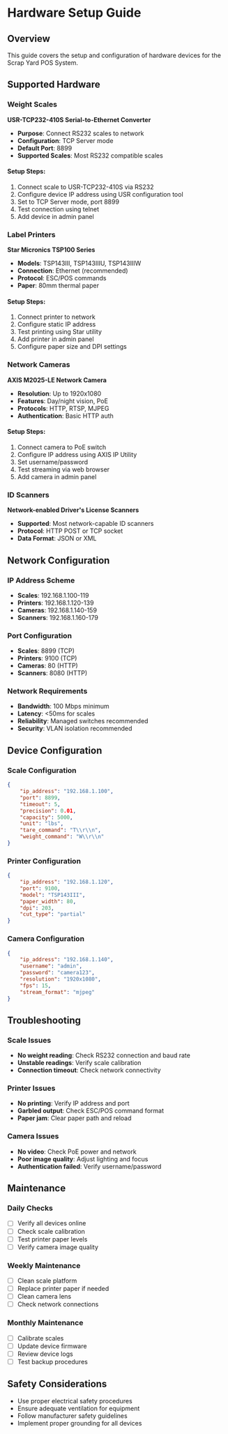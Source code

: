 # Hardware Setup Guide

## Overview
This guide covers the setup and configuration of hardware devices for the Scrap Yard POS System.

## Supported Hardware

### Weight Scales
**USR-TCP232-410S Serial-to-Ethernet Converter**
- **Purpose**: Connect RS232 scales to network
- **Configuration**: TCP Server mode
- **Default Port**: 8899
- **Supported Scales**: Most RS232 compatible scales

#### Setup Steps:
1. Connect scale to USR-TCP232-410S via RS232
2. Configure device IP address using USR configuration tool
3. Set to TCP Server mode, port 8899
4. Test connection using telnet
5. Add device in admin panel

### Label Printers
**Star Micronics TSP100 Series**
- **Models**: TSP143III, TSP143IIIU, TSP143IIIW
- **Connection**: Ethernet (recommended)
- **Protocol**: ESC/POS commands
- **Paper**: 80mm thermal paper

#### Setup Steps:
1. Connect printer to network
2. Configure static IP address
3. Test printing using Star utility
4. Add printer in admin panel
5. Configure paper size and DPI settings

### Network Cameras
**AXIS M2025-LE Network Camera**
- **Resolution**: Up to 1920x1080
- **Features**: Day/night vision, PoE
- **Protocols**: HTTP, RTSP, MJPEG
- **Authentication**: Basic HTTP auth

#### Setup Steps:
1. Connect camera to PoE switch
2. Configure IP address using AXIS IP Utility
3. Set username/password
4. Test streaming via web browser
5. Add camera in admin panel

### ID Scanners
**Network-enabled Driver's License Scanners**
- **Supported**: Most network-capable ID scanners
- **Protocol**: HTTP POST or TCP socket
- **Data Format**: JSON or XML

## Network Configuration

### IP Address Scheme
- **Scales**: 192.168.1.100-119
- **Printers**: 192.168.1.120-139
- **Cameras**: 192.168.1.140-159
- **Scanners**: 192.168.1.160-179

### Port Configuration
- **Scales**: 8899 (TCP)
- **Printers**: 9100 (TCP)
- **Cameras**: 80 (HTTP)
- **Scanners**: 8080 (HTTP)

### Network Requirements
- **Bandwidth**: 100 Mbps minimum
- **Latency**: <50ms for scales
- **Reliability**: Managed switches recommended
- **Security**: VLAN isolation recommended

## Device Configuration

### Scale Configuration
```json
{
    "ip_address": "192.168.1.100",
    "port": 8899,
    "timeout": 5,
    "precision": 0.01,
    "capacity": 5000,
    "unit": "lbs",
    "tare_command": "T\\r\\n",
    "weight_command": "W\\r\\n"
}
```

### Printer Configuration
```json
{
    "ip_address": "192.168.1.120",
    "port": 9100,
    "model": "TSP143III",
    "paper_width": 80,
    "dpi": 203,
    "cut_type": "partial"
}
```

### Camera Configuration
```json
{
    "ip_address": "192.168.1.140",
    "username": "admin",
    "password": "camera123",
    "resolution": "1920x1080",
    "fps": 15,
    "stream_format": "mjpeg"
}
```

## Troubleshooting

### Scale Issues
- **No weight reading**: Check RS232 connection and baud rate
- **Unstable readings**: Verify scale calibration
- **Connection timeout**: Check network connectivity

### Printer Issues
- **No printing**: Verify IP address and port
- **Garbled output**: Check ESC/POS command format
- **Paper jam**: Clear paper path and reload

### Camera Issues
- **No video**: Check PoE power and network
- **Poor image quality**: Adjust lighting and focus
- **Authentication failed**: Verify username/password

## Maintenance

### Daily Checks
- [ ] Verify all devices online
- [ ] Check scale calibration
- [ ] Test printer paper levels
- [ ] Verify camera image quality

### Weekly Maintenance
- [ ] Clean scale platform
- [ ] Replace printer paper if needed
- [ ] Clean camera lens
- [ ] Check network connections

### Monthly Maintenance
- [ ] Calibrate scales
- [ ] Update device firmware
- [ ] Review device logs
- [ ] Test backup procedures

## Safety Considerations
- Use proper electrical safety procedures
- Ensure adequate ventilation for equipment
- Follow manufacturer safety guidelines
- Implement proper grounding for all devices